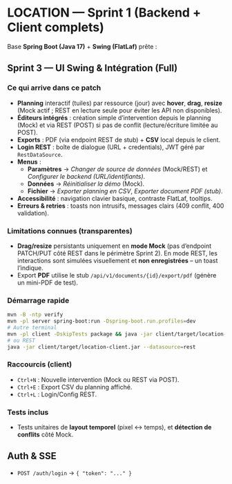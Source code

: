 # LOCATION — Sprint 1 (Backend + Client complets)

Base **Spring Boot (Java 17)** + **Swing (FlatLaf)** prête :

## Sprint 3 — UI Swing & Intégration (Full)

### Ce qui arrive dans ce patch

- **Planning** interactif (tuiles) par ressource (jour) avec **hover**, **drag**, **resize** (Mock actif ; REST en lecture seule pour éviter les API non disponibles).
- **Éditeurs intégrés** : création simple d’intervention depuis le planning (Mock) et via REST (POST) si pas de conflit (lecture/écriture limitée au POST).
- **Exports** : PDF (via endpoint REST de stub) + **CSV** local depuis le client.
- **Login REST** : boîte de dialogue (URL + credentials), JWT géré par `RestDataSource`.
- **Menus** :
  - **Paramètres** → *Changer de source de données* (Mock/REST) et *Configurer le backend (URL/identifiants)*.
  - **Données** → *Réinitialiser la démo* (Mock).
  - **Fichier** → *Exporter planning en CSV*, *Exporter document PDF (stub)*.
- **Accessibilité** : navigation clavier basique, contraste FlatLaf, tooltips.
- **Erreurs & retries** : toasts non intrusifs, messages clairs (409 conflit, 400 validation).

### Limitations connues (transparentes)
- **Drag/resize** persistants uniquement en **mode Mock** (pas d’endpoint PATCH/PUT côté REST dans le périmètre Sprint 2). En mode REST, les interactions sont simulées visuellement et **non enregistrées** – un toast l’indique.
- Export **PDF** utilise le stub `/api/v1/documents/{id}/export/pdf` (génère un mini-PDF de test).

### Démarrage rapide
```bash
mvn -B -ntp verify
mvn -pl server spring-boot:run -Dspring-boot.run.profiles=dev
# Autre terminal
mvn -pl client -DskipTests package && java -jar client/target/location-client.jar --datasource=mock
# ou REST
java -jar client/target/location-client.jar --datasource=rest
```

### Raccourcis (client)
- `Ctrl+N` : Nouvelle intervention (Mock ou REST via POST).
- `Ctrl+E` : Export CSV du planning affiché.
- `Ctrl+L` : Login/Config REST.

### Tests inclus
- Tests unitaires de **layout temporel** (pixel ↔ temps), et **détection de conflits** côté Mock.

## Auth & SSE
- `POST /auth/login` → `{ "token": "..." }`

